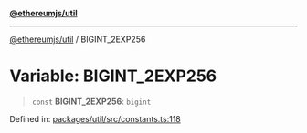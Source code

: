 [**@ethereumjs/util**](../README.md)

***

[@ethereumjs/util](../README.md) / BIGINT\_2EXP256

# Variable: BIGINT\_2EXP256

> `const` **BIGINT\_2EXP256**: `bigint`

Defined in: [packages/util/src/constants.ts:118](https://github.com/ethereumjs/ethereumjs-monorepo/blob/master/packages/util/src/constants.ts#L118)
